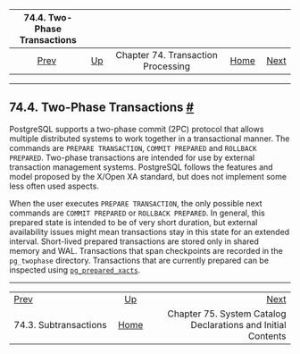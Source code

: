 <!--?xml version="1.0" encoding="UTF-8" standalone="no"?-->

|          74.4. Two-Phase Transactions          |                                                              |                                    |                                                       |                                                                                  |
| :--------------------------------------------: | :----------------------------------------------------------- | :--------------------------------: | ----------------------------------------------------: | -------------------------------------------------------------------------------: |
| [Prev](subxacts.html "74.3. Subtransactions")  | [Up](transactions.html "Chapter 74. Transaction Processing") | Chapter 74. Transaction Processing | [Home](index.html "PostgreSQL 17devel Documentation") |  [Next](bki.html "Chapter 75. System Catalog Declarations and Initial Contents") |

***

## 74.4. Two-Phase Transactions [#](#TWO-PHASE)

PostgreSQL supports a two-phase commit (2PC) protocol that allows multiple distributed systems to work together in a transactional manner. The commands are `PREPARE TRANSACTION`, `COMMIT PREPARED` and `ROLLBACK PREPARED`. Two-phase transactions are intended for use by external transaction management systems. PostgreSQL follows the features and model proposed by the X/Open XA standard, but does not implement some less often used aspects.

When the user executes `PREPARE TRANSACTION`, the only possible next commands are `COMMIT PREPARED` or `ROLLBACK PREPARED`. In general, this prepared state is intended to be of very short duration, but external availability issues might mean transactions stay in this state for an extended interval. Short-lived prepared transactions are stored only in shared memory and WAL. Transactions that span checkpoints are recorded in the `pg_twophase` directory. Transactions that are currently prepared can be inspected using [`pg_prepared_xacts`](view-pg-prepared-xacts.html "54.16. pg_prepared_xacts").

***

|                                                |                                                              |                                                                                  |
| :--------------------------------------------- | :----------------------------------------------------------: | -------------------------------------------------------------------------------: |
| [Prev](subxacts.html "74.3. Subtransactions")  | [Up](transactions.html "Chapter 74. Transaction Processing") |  [Next](bki.html "Chapter 75. System Catalog Declarations and Initial Contents") |
| 74.3. Subtransactions                          |     [Home](index.html "PostgreSQL 17devel Documentation")    |                     Chapter 75. System Catalog Declarations and Initial Contents |
